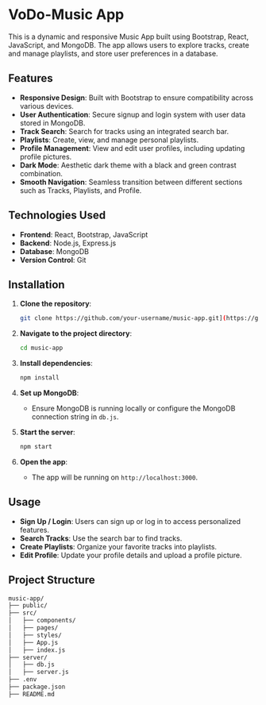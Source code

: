 # VoDo-Music App

This is a dynamic and responsive Music App built using Bootstrap, React, JavaScript, and MongoDB. The app allows users to explore tracks, create and manage playlists, and store user preferences in a database.

## Features

- **Responsive Design**: Built with Bootstrap to ensure compatibility across various devices.
- **User Authentication**: Secure signup and login system with user data stored in MongoDB.
- **Track Search**: Search for tracks using an integrated search bar.
- **Playlists**: Create, view, and manage personal playlists.
- **Profile Management**: View and edit user profiles, including updating profile pictures.
- **Dark Mode**: Aesthetic dark theme with a black and green contrast combination.
- **Smooth Navigation**: Seamless transition between different sections such as Tracks, Playlists, and Profile.

## Technologies Used

- **Frontend**: React, Bootstrap, JavaScript
- **Backend**: Node.js, Express.js
- **Database**: MongoDB
- **Version Control**: Git

## Installation

1. **Clone the repository**:
    ```bash
    git clone https://github.com/your-username/music-app.git](https://github.com/shubhusguy/VoDo-Music.git
    ```
2. **Navigate to the project directory**:
    ```bash
    cd music-app
    ```
3. **Install dependencies**:
    ```bash
    npm install
    ```
4. **Set up MongoDB**:
   - Ensure MongoDB is running locally or configure the MongoDB connection string in `db.js`.

5. **Start the server**:
    ```bash
    npm start
    ```

6. **Open the app**:
    - The app will be running on `http://localhost:3000`.

## Usage

- **Sign Up / Login**: Users can sign up or log in to access personalized features.
- **Search Tracks**: Use the search bar to find tracks.
- **Create Playlists**: Organize your favorite tracks into playlists.
- **Edit Profile**: Update your profile details and upload a profile picture.

## Project Structure

```bash
music-app/
├── public/
├── src/
│   ├── components/
│   ├── pages/
│   ├── styles/
│   ├── App.js
│   ├── index.js
├── server/
│   ├── db.js
│   ├── server.js
├── .env
├── package.json
├── README.md
